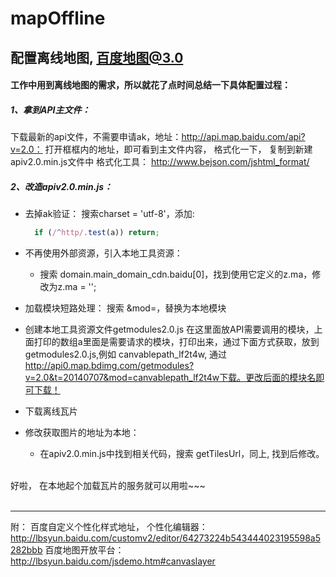 # mapOffline
配置离线地图, 百度地图@3.0
----------

#### 工作中用到离线地图的需求，所以就花了点时间总结一下具体配置过程：

##### 1、拿到API主文件：
  下载最新的api文件，不需要申请ak，地址：http://api.map.baidu.com/api?v=2.0：
  打开框框内的地址，即可看到主文件内容， 格式化一下， 复制到新建 apiv2.0.min.js文件中
    格式化工具： http://www.bejson.com/jshtml_format/

##### 2、改造apiv2.0.min.js：
  * 去掉ak验证： 搜索charset = 'utf-8'，添加:
    ```javascript
      if (/^http/.test(a)) return;
    ```
  
  * 不再使用外部资源，引入本地工具资源：
      * 搜索 domain.main_domain_cdn.baidu[0]，找到使用它定义的z.ma，修改为z.ma = '';
      
  * 加载模块短路处理：
    搜索 &mod=，替换为本地模块
    
  * 创建本地工具资源文件getmodules2.0.js
    在这里面放API需要调用的模块，上面打印的数组a里面是需要请求的模块，打印出来，通过下面方式获取，放到getmodules2.0.js,例如 canvablepath_lf2t4w, 通过 http://api0.map.bdimg.com/getmodules?v=2.0&t=20140707&mod=canvablepath_lf2t4w下载。更改后面的模块名即可下载！
   
  * 下载离线瓦片
  
  * 修改获取图片的地址为本地：
      * 在apiv2.0.min.js中找到相关代码，搜索 getTilesUrl，同上, 找到后修改。
      
    <br>  
  好啦， 在本地起个加载瓦片的服务就可以用啦~~~
    <br>  
    <hr>
  

附： 
  百度自定义个性化样式地址， 个性化编辑器：  http://lbsyun.baidu.com/customv2/editor/64273224b543444023195598a5282bbb
  百度地图开放平台： http://lbsyun.baidu.com/jsdemo.htm#canvaslayer 


